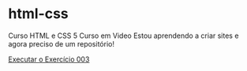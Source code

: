 # html-css
 Curso HTML e CSS 5 Curso em Video
Estou aprendendo a criar sites e agora preciso de um repositório!

<a href=" https://github.com/NayIubriniz/html-css/exercício/ex003/index.html"> Executar o Exercício 003
